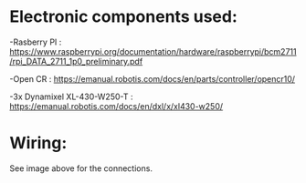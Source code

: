 # Electronic components used:

  -Rasberry PI : https://www.raspberrypi.org/documentation/hardware/raspberrypi/bcm2711/rpi_DATA_2711_1p0_preliminary.pdf
  
  -Open CR : https://emanual.robotis.com/docs/en/parts/controller/opencr10/
  
  -3x Dynamixel XL-430-W250-T : https://emanual.robotis.com/docs/en/dxl/x/xl430-w250/


# Wiring: 
  See image above for the connections. 
